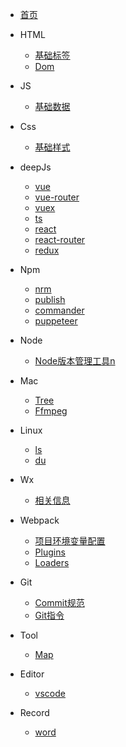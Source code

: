 

* [首页](/docs/index)
    
* HTML
    * [基础标签](/docs/html/base)
    * [Dom](/docs/html/dom)
    
* JS
    * [基础数据](/docs/js/base)

* Css
    * [基础样式](/docs/css/base)
    
* deepJs
    * [vue](/docs/deepJs/vue/vue)
    * [vue-router](/docs/deepJs/vue/vue-router)
    * [vuex](/docs/deepJs/vue/vuex)
    * [ts](/docs/deepJs/ts/ts)
    * [react](/docs/deepJs/react/react)
    * [react-router](/docs/deepJs/react/react-router)
    * [redux](/docs/deepJs/react/redux)
    
* Npm
    * [nrm](/docs/npm/nrm)
    * [publish](/docs/npm/publish)
    * [commander](/docs/npm/commander)
    * [puppeteer](/docs/npm/puppeteer)

* Node
    * [Node版本管理工具n](/docs/node/install)

* Mac
    * [Tree](/docs/mac/tree)
    * [Ffmpeg](/docs/mac/ffmpeg)

* Linux
    * [ls](docs/linux/ls)
    * [du](docs/linux/du)
    
* Wx
    * [相关信息](/docs/wx/info)
    
* Webpack
    * [项目环境变量配置](/docs/webpack/env)
    * [Plugins](/docs/webpack/plugins)
    * [Loaders](/docs/webpack/loaders)
    
* Git
    * [Commit规范](/docs/git/commitRule)
    * [Git指令](/docs/git/directive)

* Tool
    * [Map](/docs/tool/map)
    
* Editor
    * [vscode](/docs/editor/vscode)
    
* Record
    * [word](/docs/record/word)
    
